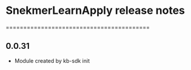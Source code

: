# SnekmerLearnApply release notes
=========================================

0.0.31
-----
* Module created by kb-sdk init
